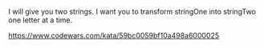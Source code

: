 I will give you two strings. I want you to transform stringOne into stringTwo one letter at a time.

https://www.codewars.com/kata/59bc0059bf10a498a6000025